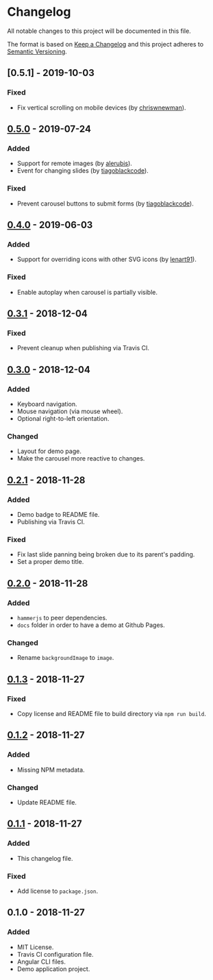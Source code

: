 # Changelog
All notable changes to this project will be documented in this file.

The format is based on [Keep a Changelog](http://keepachangelog.com/en/1.0.0/)
and this project adheres to [Semantic Versioning](http://semver.org/spec/v2.0.0.html).

## [0.5.1] - 2019-10-03
### Fixed
- Fix vertical scrolling on mobile devices (by [chriswnewman]).

## [0.5.0] - 2019-07-24
### Added
- Support for remote images (by [alerubis]).
- Event for changing slides (by [tiagoblackcode]).

### Fixed
- Prevent carousel buttons to submit forms (by [tiagoblackcode]).

## [0.4.0] - 2019-06-03
### Added
- Support for overriding icons with other SVG icons (by [lenart91]).

### Fixed
- Enable autoplay when carousel is partially visible.

## [0.3.1] - 2018-12-04
### Fixed
- Prevent cleanup when publishing via Travis CI. 

## [0.3.0] - 2018-12-04
### Added
- Keyboard navigation.
- Mouse navigation (via mouse wheel).
- Optional right-to-left orientation.

### Changed
- Layout for demo page.
- Make the carousel more reactive to changes.

## [0.2.1] - 2018-11-28
### Added
- Demo badge to README file.
- Publishing via Travis CI.

### Fixed
- Fix last slide panning being broken due to its parent's padding.
- Set a proper demo title.

## [0.2.0] - 2018-11-28
### Added
- `hammerjs` to peer dependencies.
- `docs` folder in order to have a demo at Github Pages.

### Changed
- Rename `backgroundImage` to `image`.

## [0.1.3] - 2018-11-27
### Fixed
- Copy license and README file to build directory via `npm run build`.

## [0.1.2] - 2018-11-27
### Added
- Missing NPM metadata.

### Changed
- Update README file.

## [0.1.1] - 2018-11-27
### Added
- This changelog file.

### Fixed
- Add license to `package.json`.

## 0.1.0 - 2018-11-27
### Added
- MIT License.
- Travis CI configuration file.
- Angular CLI files.
- Demo application project.

[0.5.0]: https://github.com/gbrlsnchs/material2-carousel/compare/v0.4.0...v0.5.0
[0.4.0]: https://github.com/gbrlsnchs/material2-carousel/compare/v0.3.1...v0.4.0
[0.3.1]: https://github.com/gbrlsnchs/material2-carousel/compare/v0.3.0...v0.3.1
[0.3.0]: https://github.com/gbrlsnchs/material2-carousel/compare/v0.2.1...v0.3.0
[0.2.1]: https://github.com/gbrlsnchs/material2-carousel/compare/v0.2.0...v0.2.1
[0.2.0]: https://github.com/gbrlsnchs/material2-carousel/compare/v0.1.3...v0.2.0
[0.1.3]: https://github.com/gbrlsnchs/material2-carousel/compare/v0.1.2...v0.1.3
[0.1.2]: https://github.com/gbrlsnchs/material2-carousel/compare/v0.1.1...v0.1.2
[0.1.1]: https://github.com/gbrlsnchs/material2-carousel/compare/v0.1.0...v0.1.1

[lenart91]: https://github.com/lenart91
[alerubis]: https://github.com/alerubis
[tiagoblackcode]: https://github.com/tiagoblackcode
[chriswnewman]: https://github.com/chriswnewman

